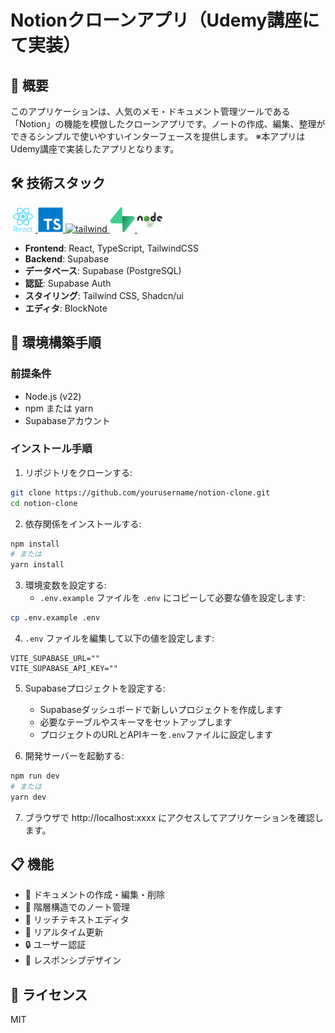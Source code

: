 # Notionクローンアプリ（Udemy講座にて実装）

## 📝 概要

このアプリケーションは、人気のメモ・ドキュメント管理ツールである「Notion」の機能を模倣したクローンアプリです。ノートの作成、編集、整理ができるシンプルで使いやすいインターフェースを提供します。
※本アプリはUdemy講座で実装したアプリとなります。

## 🛠️ 技術スタック

<p align="left">
  <a href="https://reactjs.org/" target="_blank" rel="noreferrer">
    <img src="https://raw.githubusercontent.com/devicons/devicon/master/icons/react/react-original-wordmark.svg" alt="react" width="40" height="40"/>
  </a>
  <a href="https://www.typescriptlang.org/" target="_blank" rel="noreferrer">
    <img src="https://raw.githubusercontent.com/devicons/devicon/master/icons/typescript/typescript-original.svg" alt="typescript" width="40" height="40"/>
  </a>
  <a href="https://tailwindcss.com/" target="_blank" rel="noreferrer">
    <img src="https://www.vectorlogo.zone/logos/tailwindcss/tailwindcss-icon.svg" alt="tailwind" width="40" height="40"/>
  </a>
  <a href="https://supabase.com/" target="_blank" rel="noreferrer">
    <img src="https://raw.githubusercontent.com/devicons/devicon/master/icons/supabase/supabase-original.svg" alt="supabase" width="40" height="40"/>
  </a>
  <a href="https://nodejs.org" target="_blank" rel="noreferrer">
    <img src="https://raw.githubusercontent.com/devicons/devicon/master/icons/nodejs/nodejs-original-wordmark.svg" alt="nodejs" width="40" height="40"/>
  </a>
</p>

- **Frontend**: React, TypeScript, TailwindCSS
- **Backend**: Supabase
- **データベース**: Supabase (PostgreSQL)
- **認証**: Supabase Auth
- **スタイリング**: Tailwind CSS, Shadcn/ui
- **エディタ**: BlockNote

## 🚀 環境構築手順

### 前提条件

- Node.js (v22)
- npm または yarn
- Supabaseアカウント

### インストール手順

1. リポジトリをクローンする:

```bash
git clone https://github.com/yourusername/notion-clone.git
cd notion-clone
```

2. 依存関係をインストールする:

```bash
npm install
# または
yarn install
```

3. 環境変数を設定する:
   - `.env.example` ファイルを `.env` にコピーして必要な値を設定します:

```bash
cp .env.example .env
```

4. `.env` ファイルを編集して以下の値を設定します:

```
VITE_SUPABASE_URL=""
VITE_SUPABASE_API_KEY=""
```

5. Supabaseプロジェクトを設定する:
   - Supabaseダッシュボードで新しいプロジェクトを作成します
   - 必要なテーブルやスキーマをセットアップします
   - プロジェクトのURLとAPIキーを`.env`ファイルに設定します

6. 開発サーバーを起動する:

```bash
npm run dev
# または
yarn dev
```

7. ブラウザで http://localhost:xxxx にアクセスしてアプリケーションを確認します。

## 📋 機能

- 📄 ドキュメントの作成・編集・削除
- 📂 階層構造でのノート管理
- 📝 リッチテキストエディタ
- 🔄 リアルタイム更新
- 🔒 ユーザー認証
- 📱 レスポンシブデザイン

## 📜 ライセンス

MIT
